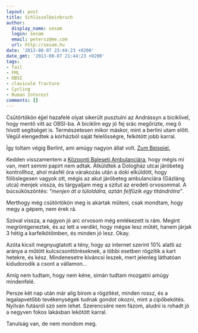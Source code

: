 ```yaml
---
layout: post
title: Schlüsselbeinbruch
author:
  display_name: sesam
  login: sesam
  email: petersz@me.com
  url: http://sesam.hu
date: '2013-08-07 23:44:23 +0200'
date_gmt: '2013-08-07 21:44:23 +0200'
tags:
- fail
- FML
- OBSI
- clavicule fracture
- Cycling
- Human Interest
comments: []
---
```


Csütörtökön éjjel hazafelé olyat sikerült pusztulni az Andrássyn a biciklivel, hogy mentő vitt az OBSI-ba. A biciklim egy jó fej srác megőrizte, meg ő hívott segítséget is. Természetesen mikor máskor, mint a berlini utam előtt. Végül elengedtek a kórházból saját felelősségre, felkötött jobb karral.

Így toltam végig Berlint, ami amúgy nagyon állat volt. [Zum Beispiel.](http://skiwraith.blogspot.hu/2013/08/a-macis-varos.html)

Kedden visszamentem a [Központi Baleseti Ambulanciára](http://www.peterfykh.hu/index.php?option=com_content&view=article&id=88&Itemid=117), hogy mégis mi van, mert semmi papírt nem adtak. Átküldtek a Dologház utcai járóbeteg kontrollhoz, ahol másfél óra várakozás után a doki elküldött, hogy fölöslegesen vagyok ott, mégis az akut járóbeteg ambulanciára (Gázláng utca) menjek vissza, és tárgyaljam meg a szitut az eredeti orvosommal. A búcsúköszöntés: _"menjen át a túloldalra, aztán felfűzik egy titándrótra"_.

Merthogy még csütörtökön meg is akartak műteni, csak mondtam, hogy megy a gépem, nem érek rá.

Szóval vissza, a nagyon jó arc orvosom még emlékezett is rám. Megint megröntgeneztek, és az lett a verdikt, hogy mégse lesz műtét, hanem járjak 3 hétig a karfelkötőmben, és minden jó lesz. Okay.

Azóta kicsit megnyugtatott a tény, hogy az internet szerint 10% alatti az aránya a műtött kulcscsonttöréseknek, a többi esetben rögzítik a kart hetekre, és kész. Mindenesetre kíváncsi leszek, mert jelenleg láthatóan kidudorodik a csont a vállamon...

Amíg nem tudtam, hogy nem kéne, simán tudtam mozgatni amúgy mindenfelé.

Persze két nap után már alig bírom a rögzítést, minden rossz, és a legalapvetőbb tevékenységek tudnak gondot okozni, mint a cipőbekötés. Nyilván futásról szó sem lehet. Szerencsére nem fázom, aludni is rohadt jó a negyven fokos lakásban lekötött karral.

Tanulság van, de nem mondom meg.
